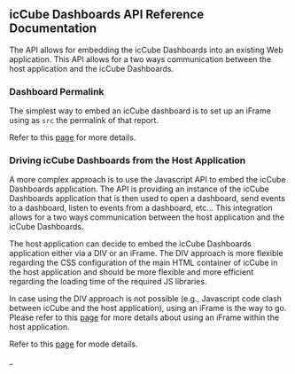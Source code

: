 ## icCube Dashboards API Reference Documentation

The API allows for embedding the icCube Dashboards into an existing Web application. This API allows for a two ways
communication between the host application and the icCube Dashboards.

### Dashboard Permalink

The simplest way to embed an icCube dashboard is to set up an iFrame using as `src` the permalink of that report.

Refer to this [page](./EmbeddingPermaLink.md) for more details.

### Driving icCube Dashboards from the Host Application

A more complex approach is to use the Javascript API to embed the icCube Dashboards application. The API is
providing an instance of the icCube Dashboards application that is then used to open a dashboard, send events
to a dashboard, listen to events from a dashboard, etc... This integration allows for a two ways communication
between the host application and the icCube Dashboards.

The host application can decide to embed the icCube Dashboards application either via a DIV or an iFrame.
The DIV approach is more flexible regarding the CSS configuration of the main HTML container of icCube in
the host application and should be more flexible and more efficient regarding the loading time of the required
JS libraries.

In case using the DIV approach is not possible (e.g., Javascript code clash between icCube and the host
application), using an iFrame is the way to go. Please refer to this [page](./iFrameUsageConsideration.md)
for more details about using an iFrame within the host application.

Refer to this [page](./EmbeddingJavascript.md) for mode details.

_
